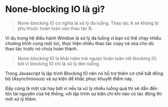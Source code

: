 # None-blocking IO là gì?

> None-blocking IO có nghĩa là xử lý đa luồng. Thao tác A sẽ không bị phụ thuộc hoàn toàn vào thao tác B. 

Ví dụ trong hệ điều hành Window là xử lý đa luồng vì bạn có thể chạy nhiều chương trình cùng một lúc, thực hiện nhiều thao tác copy và xóa cho dù thao tác trước nó chưa hoàn thành. 

> None-blocking IO là khái niệm trái ngược hoàn toàn với blocking IO, bởi vì blocking IO chỉ là xử lý đơn luồng.

Trong Javascript là lập trình Blocking IO nên nó hỗ trợ thêm cơ chế bất đồng bộ (Asynchronous) và sự kiện để khắc phục khuyết điểm này.

Đấy cũng là một cái hay bởi vì nếu ta xử lý nhiều luồng quá thì sẽ dẫn đến tốn tài nguyên của hệ thống, với lập trình sự kiện chỉ khi nào có tác động thì mới xử lý thêm.